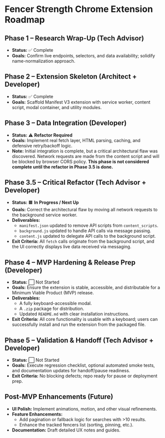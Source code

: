 # Fencer Strength Chrome Extension Roadmap

## Phase 1 – Research Wrap-Up (Tech Advisor)
- **Status:** ✅ Complete
- **Goals:** Confirm live endpoints, selectors, and data availability; solidify name-normalization approach.

## Phase 2 – Extension Skeleton (Architect + Developer)
- **Status:** ✅ Complete
- **Goals:** Scaffold Manifest V3 extension with service worker, content script, modal container, and utility modules.

## Phase 3 – Data Integration (Developer)
- **Status:** ⚠️ **Refactor Required**
- **Goals:** Implement real fetch layer, HTML parsing, caching, and defensive retry/backoff logic.
- **Note:** Initial integration is complete, but a critical architectural flaw was discovered. Network requests are made from the content script and will be blocked by browser CORS policy. **This phase is not considered complete until the refactor in Phase 3.5 is done.**

## Phase 3.5 – Critical Refactor (Tech Advisor + Developer)
- **Status:** 🟧 **In Progress / Next Up**
- **Goals:** Correct the architectural flaw by moving all network requests to the background service worker.
- **Deliverables:**
  - `manifest.json` updated to remove API scripts from `content_scripts`.
  - `background.js` updated to handle API calls via message passing.
  - `content.js` updated to delegate API calls to the background script.
- **Exit Criteria:** All `fetch` calls originate from the background script, and the UI correctly displays live data received via messaging.

## Phase 4 – MVP Hardening & Release Prep (Developer)
- **Status:** ⬜ Not Started
- **Goals:** Ensure the extension is stable, accessible, and distributable for a Minimum Viable Product (MVP) release.
- **Deliverables:**
  - A fully keyboard-accessible modal.
  - A `.zip` package for distribution.
  - Updated `README.md` with clear installation instructions.
- **Exit Criteria:** All core functionality is usable with a keyboard; users can successfully install and run the extension from the packaged file.

## Phase 5 – Validation & Handoff (Tech Advisor + Developer)
- **Status:** ⬜ Not Started
- **Goals:** Execute regression checklist, optional automated smoke tests, and documentation updates for handoff/pause readiness.
- **Exit Criteria:** No blocking defects; repo ready for pause or deployment prep.

## Post-MVP Enhancements (Future)
- **UI Polish:** Implement animations, motion, and other visual refinements.
- **Feature Enhancements:**
  - Add pagination or fallback logic for searches with >10 results.
  - Enhance the tracked fencers list (sorting, pinning, etc.).
- **Documentation:** Draft detailed UX notes and guides.